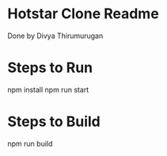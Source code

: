 # Hotstar Clone Readme

Done by Divya Thirumurugan

# Steps to Run
npm install 
npm run start

# Steps to Build
npm run build